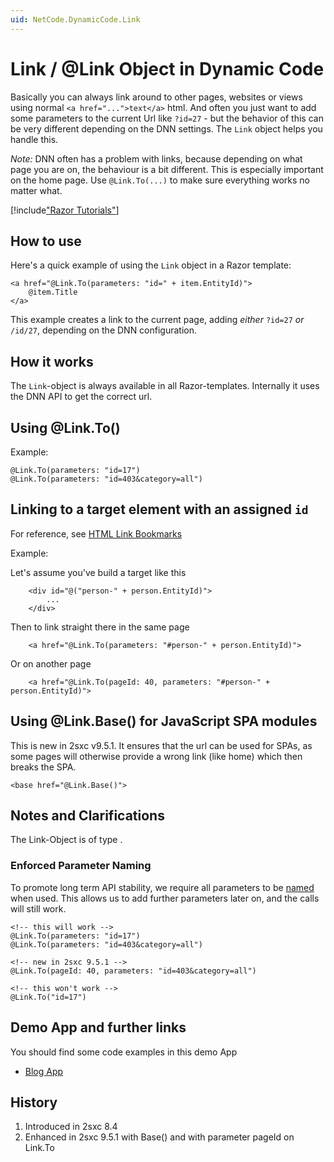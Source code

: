 ```yaml
---
uid: NetCode.DynamicCode.Link
---
```


# Link / @Link Object in Dynamic Code

Basically you can always link around to other pages, websites or views using normal `<a href="...">text</a>` html. And often you just want to add some parameters to the current Url like `?id=27` - but the behavior of this can be very different depending on the DNN settings. The `Link` object helps you handle this. 

_Note:_ DNN often has a problem with links, because depending on what page you are on, the behaviour is a bit different. This is especially important on the home page. Use `@Link.To(...)` to make sure everything works no matter what. 


[!include["Razor Tutorials"](~/shared/tutorials/razor.md)]


## How to use

Here's a quick example of using the `Link` object in a Razor template: 

```razor
<a href="@Link.To(parameters: "id=" + item.EntityId)">
    @item.Title 
</a>
```

This example creates a link to the current page, adding _either_ `?id=27` _or_ `/id/27`, depending on the DNN configuration. 

## How it works
The `Link`-object is always available in all Razor-templates. Internally it uses the DNN API to get the correct url. 

## Using @Link.To()
Example:

```Razor
@Link.To(parameters: "id=17")
@Link.To(parameters: "id=403&category=all")

```

## Linking to a target element with an assigned `id`

For reference, see [HTML Link Bookmarks](https://www.w3schools.com/html/html_links_bookmarks.asp)

Example:

Let's assume you've build a target like this

```Razor
    <div id="@("person-" + person.EntityId)">
        ...
    </div>
```

Then to link straight there in the same page

```Razor
    <a href="@Link.To(parameters: "#person-" + person.EntityId)">
```

Or on another page

```Razor
    <a href="@Link.To(pageId: 40, parameters: "#person-" + person.EntityId)">
```

## Using @Link.Base() for JavaScript SPA modules
This is new in 2sxc v9.5.1. It ensures that the url can be used for SPAs, as some pages will otherwise provide a wrong link (like home) which then breaks the SPA.

```razor
<base href="@Link.Base()">
```

## Notes and Clarifications

The Link-Object is of type [](xref:ToSic.Sxc.Web.ILinkHelper).

### Enforced Parameter Naming

To promote long term API stability, we require all parameters to be [named](xref:NetCode.Conventions.NamedParameters) when used. This allows us to add further parameters later on, and the calls will still work.

```razor
<!-- this will work -->
@Link.To(parameters: "id=17")
@Link.To(parameters: "id=403&category=all")

<!-- new in 2sxc 9.5.1 -->
@Link.To(pageId: 40, parameters: "id=403&category=all")

<!-- this won't work -->
@Link.To("id=17")
```

## Demo App and further links

You should find some code examples in this demo App
* [Blog App](xref:App.Blog)

## History

1. Introduced in 2sxc 8.4
2. Enhanced in 2sxc 9.5.1 with Base() and with parameter pageId on Link.To

